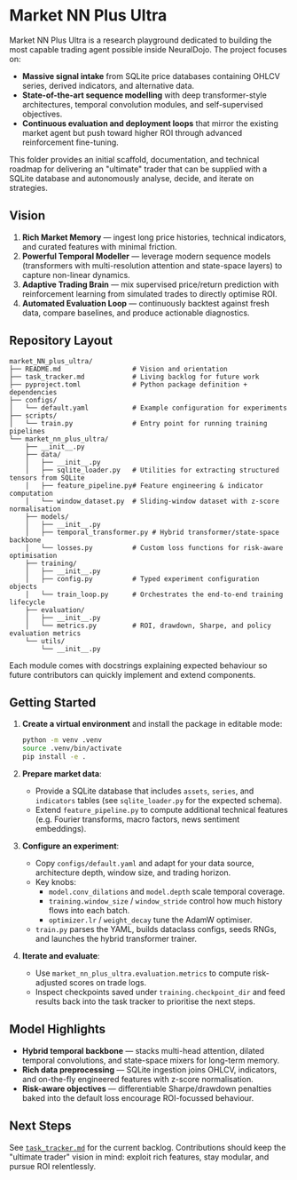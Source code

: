 # Market NN Plus Ultra

Market NN Plus Ultra is a research playground dedicated to building the most capable trading agent possible inside NeuralDojo. The project focuses on:

* **Massive signal intake** from SQLite price databases containing OHLCV series, derived indicators, and alternative data.
* **State-of-the-art sequence modelling** with deep transformer-style architectures, temporal convolution modules, and self-supervised objectives.
* **Continuous evaluation and deployment loops** that mirror the existing market agent but push toward higher ROI through advanced reinforcement fine-tuning.

This folder provides an initial scaffold, documentation, and technical roadmap for delivering an "ultimate" trader that can be supplied with a SQLite database and autonomously analyse, decide, and iterate on strategies.

## Vision

1. **Rich Market Memory** — ingest long price histories, technical indicators, and curated features with minimal friction.
2. **Powerful Temporal Modeller** — leverage modern sequence models (transformers with multi-resolution attention and state-space layers) to capture non-linear dynamics.
3. **Adaptive Trading Brain** — mix supervised price/return prediction with reinforcement learning from simulated trades to directly optimise ROI.
4. **Automated Evaluation Loop** — continuously backtest against fresh data, compare baselines, and produce actionable diagnostics.

## Repository Layout

```
market_NN_plus_ultra/
├── README.md                  # Vision and orientation
├── task_tracker.md            # Living backlog for future work
├── pyproject.toml             # Python package definition + dependencies
├── configs/
│   └── default.yaml           # Example configuration for experiments
├── scripts/
│   └── train.py               # Entry point for running training pipelines
└── market_nn_plus_ultra/
    ├── __init__.py
    ├── data/
    │   ├── __init__.py
    │   ├── sqlite_loader.py   # Utilities for extracting structured tensors from SQLite
    │   ├── feature_pipeline.py# Feature engineering & indicator computation
    │   └── window_dataset.py  # Sliding-window dataset with z-score normalisation
    ├── models/
    │   ├── __init__.py
    │   ├── temporal_transformer.py # Hybrid transformer/state-space backbone
    │   └── losses.py          # Custom loss functions for risk-aware optimisation
    ├── training/
    │   ├── __init__.py
    │   ├── config.py          # Typed experiment configuration objects
    │   └── train_loop.py      # Orchestrates the end-to-end training lifecycle
    ├── evaluation/
    │   ├── __init__.py
    │   └── metrics.py         # ROI, drawdown, Sharpe, and policy evaluation metrics
    └── utils/
        └── __init__.py
```

Each module comes with docstrings explaining expected behaviour so future contributors can quickly implement and extend components.

## Getting Started

1. **Create a virtual environment** and install the package in editable mode:

   ```bash
   python -m venv .venv
   source .venv/bin/activate
   pip install -e .
   ```

2. **Prepare market data**:
   * Provide a SQLite database that includes `assets`, `series`, and `indicators` tables (see `sqlite_loader.py` for the expected schema).
   * Extend `feature_pipeline.py` to compute additional technical features (e.g. Fourier transforms, macro factors, news sentiment embeddings).

3. **Configure an experiment**:
   * Copy `configs/default.yaml` and adapt for your data source, architecture depth, window size, and trading horizon.
   * Key knobs:
     - `model.conv_dilations` and `model.depth` scale temporal coverage.
     - `training.window_size` / `window_stride` control how much history flows into each batch.
     - `optimizer.lr` / `weight_decay` tune the AdamW optimiser.
   * `train.py` parses the YAML, builds dataclass configs, seeds RNGs, and launches the hybrid transformer trainer.

4. **Iterate and evaluate**:
   * Use `market_nn_plus_ultra.evaluation.metrics` to compute risk-adjusted scores on trade logs.
   * Inspect checkpoints saved under `training.checkpoint_dir` and feed results back into the task tracker to prioritise the next steps.

## Model Highlights

* **Hybrid temporal backbone** — stacks multi-head attention, dilated temporal convolutions, and state-space mixers for long-term memory.
* **Rich data preprocessing** — SQLite ingestion joins OHLCV, indicators, and on-the-fly engineered features with z-score normalisation.
* **Risk-aware objectives** — differentiable Sharpe/drawdown penalties baked into the default loss encourage ROI-focussed behaviour.

## Next Steps

See [`task_tracker.md`](./task_tracker.md) for the current backlog. Contributions should keep the "ultimate trader" vision in mind: exploit rich features, stay modular, and pursue ROI relentlessly.
